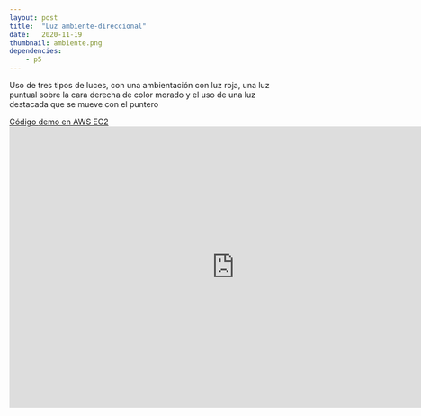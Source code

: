 ```yaml
---
layout: post
title:  "Luz ambiente-direccional"
date:   2020-11-19
thumbnail: ambiente.png
dependencies:
    - p5
---
```


Uso de tres tipos de luces, con una ambientación con luz roja, una luz puntual sobre la cara derecha de color morado y el uso de una luz destacada que se mueve con el puntero
<script src="https://cdnjs.cloudflare.com/ajax/libs/processing.js/1.4.8/processing.min.js"></script>

<body>
    <a href="https://github.com/visualcomputingcoders/visualcomputingcoders/blob/master/_projects/lights_ambient/luces1.js" target="_blank"> Código </a>
    <a href="https://3.220.168.238:3000/light1/index.html"> demo en AWS EC2</a>
     <embed src="https://3.220.168.238:3000/light1/index.html" style="width:800px; height: 500px;">

     
</body>








